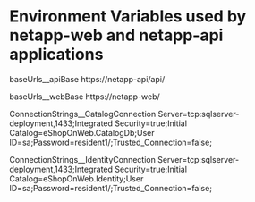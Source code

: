 # Environment Variables used by netapp-web and netapp-api applications

baseUrls__apiBase
https://netapp-api/api/

baseUrls__webBase
https://netapp-web/

ConnectionStrings__CatalogConnection
Server=tcp:sqlserver-deployment,1433;Integrated Security=true;Initial Catalog=eShopOnWeb.CatalogDb;User ID=sa;Password=resident1/;Trusted_Connection=false;

ConnectionStrings__IdentityConnection
Server=tcp:sqlserver-deployment,1433;Integrated Security=true;Initial Catalog=eShopOnWeb.Identity;User ID=sa;Password=resident1/;Trusted_Connection=false;
